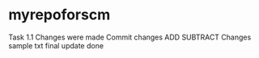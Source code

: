 # myrepoforscm
Task 1.1
Changes were made
Commit changes ADD SUBTRACT
Changes
sample txt
final update done
